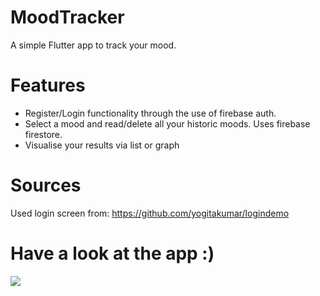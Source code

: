 # MoodTracker
A simple Flutter app to track your mood.

# Features
- Register/Login functionality through the use of firebase auth.
- Select a mood and read/delete all your historic moods. Uses firebase firestore. 
- Visualise your results via list or graph

# Sources
Used login screen from: https://github.com/yogitakumar/logindemo


# Have a look at the app :)
![](20210909_091907.gif)
